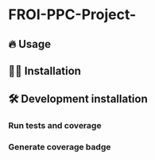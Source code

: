 # FROI-PPC-Project-


## 🔥 Usage






## 👩‍💻 Installation









## 🛠️ Development installation









### Run tests and coverage










### Generate coverage badge





